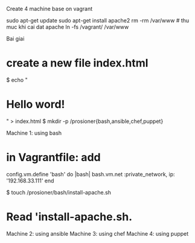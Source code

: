 
Create 4 machine base on vagrant

sudo apt-get update
sudo apt-get install apache2
rm -rm /var/www # thu muc khi cai dat apache
ln -fs /vagrant/ /var/www

Bai giai

# create a new file index.html
$ echo "<h1> Hello word! </h1>" > index.html
$ mkdir -p /prosioner{bash,ansible,chef,puppet}

Machine 1: using bash
# in Vagrantfile: add

  config.vm.define 'bash' do |bash|
    bash.vm.net :private_network, ip: '192.168.33.111'
  end

$ touch /prosioner/bash/install-apache.sh
# Read 'install-apache.sh.

Machine 2: using ansible
Machine 3: using chef
Machine 4: using puppet
